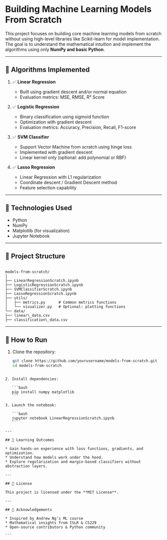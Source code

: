 
# Building Machine Learning Models From Scratch

This project focuses on building core machine learning models from scratch without using high-level libraries like Scikit-learn for model implementation. The goal is to understand the mathematical intuition and implement the algorithms using only **NumPy and basic Python**.

---

## 📌 Algorithms Implemented

1. ✅ **Linear Regression**
   - Built using gradient descent and/or normal equation
   - Evaluation metrics: MSE, RMSE, R² Score

2. ✅ **Logistic Regression**
   - Binary classification using sigmoid function
   - Optimization with gradient descent
   - Evaluation metrics: Accuracy, Precision, Recall, F1-score

3. ✅ **SVM Classifier**
   - Support Vector Machine from scratch using hinge loss
   - Implemented with gradient descent
   - Linear kernel only (optional: add polynomial or RBF)

4. ✅ **Lasso Regression**
   - Linear Regression with L1 regularization
   - Coordinate descent / Gradient Descent method
   - Feature selection capability

---

## 🚀 Technologies Used

- Python
- NumPy
- Matplotlib (for visualization)
- Jupyter Notebook

---

## 🧠 Project Structure

```

models-from-scratch/
│
├── LinearRegressionScratch.ipynb
├── LogisticRegressionScratch.ipynb
├── SVMClassifierScratch.ipynb
├── LassoRegressionScratch.ipynb
├── utils/
│   ├── metrics.py      # Common metrics functions
│   └── visualizer.py   # Optional: plotting functions
└── data/
├── linear\_data.csv
├── classification\_data.csv

````

---

## 🧪 How to Run

1. Clone the repository:
   ```bash
   git clone https://github.com/yourusername/models-from-scratch.git
   cd models-from-scratch
````

2. Install dependencies:

   ```bash
   pip install numpy matplotlib
   ```

3. Launch the notebook:

   ```bash
   jupyter notebook LinearRegressionScratch.ipynb
   ```

---

## 🎯 Learning Outcomes

* Gain hands-on experience with loss functions, gradients, and optimization.
* Understand how models work under the hood.
* Explore regularization and margin-based classifiers without abstraction layers.

---

## 📜 License

This project is licensed under the **MIT License**.

---

## 🙌 Acknowledgements

* Inspired by Andrew Ng’s ML course
* Mathematical insights from ISLR & CS229
* Open-source contributors & Python community

```

  
